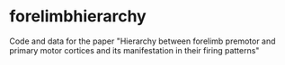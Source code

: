 # forelimbhierarchy
Code and data for the paper "Hierarchy between forelimb premotor and primary motor cortices and its manifestation in their firing patterns"
